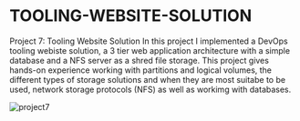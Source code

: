 # TOOLING-WEBSITE-SOLUTION
Project 7: Tooling Website Solution
In this project I implemented a DevOps tooling webiste solution, a 3 tier web application architecture with a simple database and a NFS server as a shred file storage.
This project gives hands-on experience working with partitions and logical volumes, the different types of storage solutions and when they are most suitabe to be used, network storage protocols (NFS) as well as workimg with databases.

![project7](https://user-images.githubusercontent.com/101157174/218322821-779dda2c-20f7-4705-afb8-5189a869867a.jpg)
